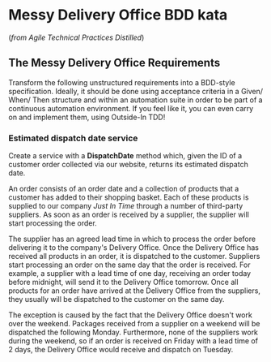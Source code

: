 # Messy Delivery Office BDD kata 
(_from Agile Technical Practices Distilled_)

## The Messy Delivery Office Requirements

Transform the following unstructured requirements into a BDD-style specification. Ideally, it should be
done using acceptance criteria in a Given/ When/ Then structure and within an automation suite in order
to be part of a continuous automation environment. If you feel like it, you can even carry on and implement
them, using Outside-In TDD!

### Estimated dispatch date service

Create a service with a **DispatchDate** method which, given the ID of a customer order collected via our
website, returns its estimated dispatch date.

An order consists of an order date and a collection of products that a customer has added to their shopping
basket. Each of these products is supplied to our company _Just In Time_ through a number of third-party
suppliers. As soon as an order is received by a supplier, the supplier will start processing the order.

The supplier has an agreed lead time in which to process the order before delivering it to the company's
Delivery Office. Once the Delivery Office has received all products in an order, it is dispatched to the
customer. Suppliers start processing an order on the same day that the order is received. For example, a
supplier with a lead time of one day, receiving an order today before midnight, will send it to the Delivery
Office tomorrow. Once all products for an order have arrived at the Delivery Office from the suppliers, they
usually will be dispatched to the customer on the same day.

The exception is caused by the fact that the Delivery Office doesn't work over the weekend. Packages
received from a supplier on a weekend will be dispatched the following Monday. Furthermore, none of the
suppliers work during the weekend, so if an order is received on Friday with a lead time of 2 days, the
Delivery Office would receive and dispatch on Tuesday.